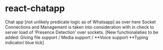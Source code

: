 # react-chatapp
Chat app [not unlikely predicate logic as of Whatsapp] as over here Socket Connections and Management is taken into consideration with in check to server load of ‘Presence Detection’ over sockets. [New functionalaties to be added: Giving file support / Media support / **Voice support  **Typing indicator/ blue tick]
